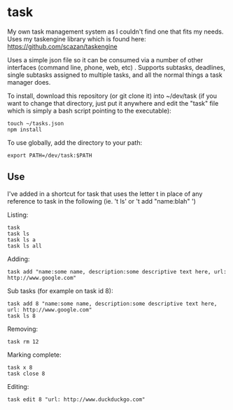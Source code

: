 # task
My own task management system as I couldn't find one that fits my needs. Uses my taskengine library which is found here: https://github.com/scazan/taskengine

Uses a simple json file so it can be consumed via a number of other interfaces (command line, phone, web, etc) . Supports subtasks, deadlines, single subtasks assigned to multiple tasks, and all the normal things a task manager does.

To install, download this repository (or git clone it) into ~/dev/task (if you want to change that directory, just put it anywhere and edit the "task" file which is simply a bash script pointing to the executable):
```
touch ~/tasks.json
npm install
```

To use globally, add the directory to your path:
```
export PATH=/dev/task:$PATH
```


## Use
I've added in a shortcut for task that uses the letter t in place of any reference to task in the following (ie. 't ls' or 't add "name:blah" ')

Listing:
```
task 
task ls
task ls a
task ls all
```

Adding:
```
task add "name:some name, description:some descriptive text here, url: http://www.google.com"
```

Sub tasks (for example on task id 8):
```
task add 8 "name:some name, description:some descriptive text here, url: http://www.google.com"
task ls 8
```

Removing:
```
task rm 12
```

Marking complete:
```
task x 8
task close 8
```

Editing:
```
task edit 8 "url: http://www.duckduckgo.com"
```
